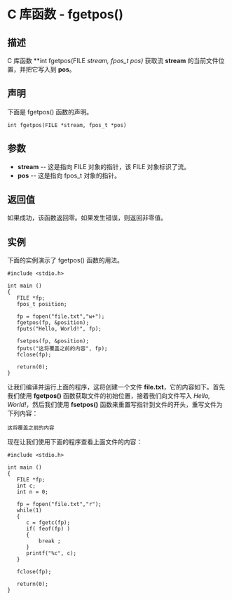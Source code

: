 
# C 库函数 - fgetpos()

  

## 描述

C 库函数 **int fgetpos(FILE *stream, fpos_t *pos)** 获取流 **stream** 的当前文件位置，并把它写入到 **pos**。

## 声明

下面是 fgetpos() 函数的声明。

```
int fgetpos(FILE *stream, fpos_t *pos)

```

## 参数

*   **stream** -- 这是指向 FILE 对象的指针，该 FILE 对象标识了流。
*   **pos** -- 这是指向 fpos_t 对象的指针。

## 返回值

如果成功，该函数返回零。如果发生错误，则返回非零值。

## 实例

下面的实例演示了 fgetpos() 函数的用法。

```
#include <stdio.h>

int main ()
{
   FILE *fp;
   fpos_t position;

   fp = fopen("file.txt","w+");
   fgetpos(fp, &position);
   fputs("Hello, World!", fp);

   fsetpos(fp, &position);
   fputs("这将覆盖之前的内容", fp);
   fclose(fp);

   return(0);
}

```

让我们编译并运行上面的程序，这将创建一个文件 **file.txt**，它的内容如下。首先我们使用 **fgetpos()** 函数获取文件的初始位置，接着我们向文件写入 _Hello, World!_，然后我们使用 **fsetpos()** 函数来重置写指针到文件的开头，重写文件为下列内容：

```
这将覆盖之前的内容

```

现在让我们使用下面的程序查看上面文件的内容：

```
#include <stdio.h>

int main ()
{
   FILE *fp;
   int c;
   int n = 0;

   fp = fopen("file.txt","r");
   while(1)
   {
      c = fgetc(fp);
      if( feof(fp) )
      {
          break ;
      }
      printf("%c", c);
   }

   fclose(fp);

   return(0);
}

```

  

